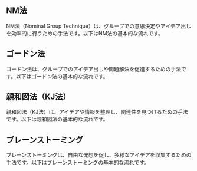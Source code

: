## NM法
NM法（Nominal Group Technique）は、グループでの意思決定やアイデア出しを効率的に行うための手法です。以下はNM法の基本的な流れです。
## ゴードン法
ゴードン法は、グループでのアイデア出しや問題解決を促進するための手法です。以下はゴードン法の基本的な流れです。
## 親和図法（KJ法）
親和図法（KJ法）は、アイデアや情報を整理し、関連性を見つけるための手法です。以下は親和図法の基本的な流れです。
## ブレーンストーミング
ブレーンストーミングは、自由な発想を促し、多様なアイデアを収集するための手法です。以下はブレーンストーミングの基本的な流れです。